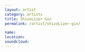 ```yaml
---
layout: artist
category: artists
title: ShizoLizer Gin
permalink: /artist/shizoLizer-gin/

name: 
location: 
soundcloud: 
---
```




